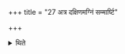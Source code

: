 +++
title = "27 अत्र दक्षिणमग्निं सम्मार्ष्टि"

+++

<details><summary>थिते</summary>

27. At this stage (the Āgnīdhra) cleanses the southern fire.  


[^1]: See Sūtra 23 above.
</details>
